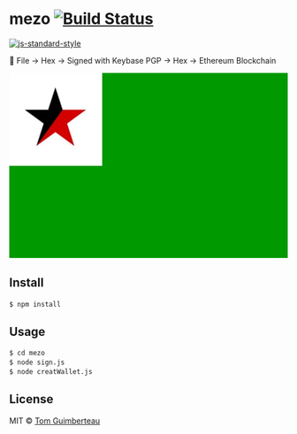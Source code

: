 # mezo [![Build Status](https://img.shields.io/travis/tomguim/mezo/master.svg?style=flat-square)](https://travis-ci.org/tomguim/mezo)
[![js-standard-style](https://cdn.rawgit.com/feross/standard/master/badge.svg)](https://github.com/feross/standard)

🔑  File -> Hex -> Signed with Keybase PGP -> Hex -> Ethereum Blockchain

![mezo flag](https://raw.githubusercontent.com/tomguim/mezo/master/file.jpg)

## Install

```bash
$ npm install
```

## Usage

```bash
$ cd mezo
$ node sign.js
$ node creatWallet.js
```

## License

MIT © [Tom Guimberteau](https://keybase.io/tom_guimberteau)
